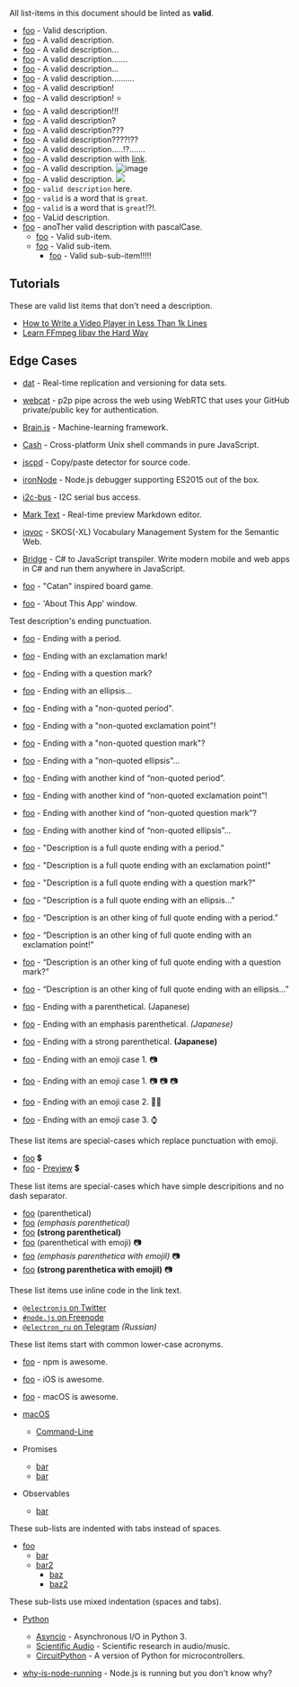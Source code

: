 All list-items in this document should be linted as **valid**.

- [foo](https://foo.com) - Valid description.
- [foo](https://foo.com) - A valid description.
- [foo](https://foo.com) - A valid description...
- [foo](https://foo.com) - A valid description.......
- [foo](https://foo.com) - A valid description…
- [foo](https://foo.com) - A valid description..….....
- [foo](https://foo.com) - A valid description!
- [foo](https://foo.com) - A valid description! ⭐
- [foo](https://foo.com) - A valid description!!!
- [foo](https://foo.com) - A valid description?
- [foo](https://foo.com) - A valid description???
- [foo](https://foo.com) - A valid description????!??
- [foo](https://foo.com) - A valid description..…!?…....
- [foo](https://foo.com) - A valid description with [link](https://bar.org).
- [foo](https://foo.com) - A valid description. ![image](image.png)
- [foo](https://foo.com) - A valid description. <img src="image.png">
- [foo](https://foo.com) - `valid description` here.
- [foo](https://foo.com) - `valid` is a word that is `great`.
- [foo](https://foo.com) - `valid` is a word that is `great`!?!.
- [foo](https://foo.com) - VaLid description.
- [foo](https://foo.com) - anoTher valid description with pascalCase.
  - [foo](https://foo.com) - Valid sub-item.
  - [foo](https://foo.com) - Valid sub-item.
    - [foo](https://foo.com) - Valid sub-sub-item!!!!!

## Tutorials

These are valid list items that don't need a description.

- [How to Write a Video Player in Less Than 1k Lines](https://dranger.com/ffmpeg)
- [Learn FFmpeg libav the Hard Way](https://github.com/leandromoreira/ffmpeg-libav-tutorial)

## Edge Cases

- [dat](https://dat-data.com) - Real-time replication and versioning for data sets.
- [webcat](https://github.com/mafintosh/webcat) - p2p pipe across the web using WebRTC that uses your GitHub private/public key for authentication.
- [Brain.js](https://github.com/BrainJS/brain.js) - Machine-learning framework.
- [Cash](https://github.com/dthree/cash) - Cross-platform Unix shell commands in pure JavaScript.
- [jscpd](https://github.com/kucherenko/jscpd) - Copy/paste detector for source code.
- [ironNode](https://github.com/s-a/iron-node) - Node.js debugger supporting ES2015 out of the box.
- [i2c-bus](https://github.com/fivdi/i2c-bus) - I2C serial bus access.
- [Mark Text](https://github.com/marktext/marktext) - Real-time preview Markdown editor.
- [iqvoc](https://github.com/innoq/iqvoc) - SKOS(-XL) Vocabulary Management System for the Semantic Web.
- [Bridge](https://github.com/bridgedotnet/Bridge) - C# to JavaScript transpiler. Write modern mobile and web apps in C# and run them anywhere in JavaScript.

- [foo](https://foo.com) - "Catan" inspired board game.
- [foo](https://foo.com) - 'About This App' window.

Test description's ending punctuation.
- [foo](https://foo.com) - Ending with a period.
- [foo](https://foo.com) - Ending with an exclamation mark!
- [foo](https://foo.com) - Ending with a question mark?
- [foo](https://foo.com) - Ending with an ellipsis…

- [foo](https://foo.com) - Ending with a "non-quoted period".
- [foo](https://foo.com) - Ending with a "non-quoted exclamation point"!
- [foo](https://foo.com) - Ending with a "non-quoted question mark"?
- [foo](https://foo.com) - Ending with a "non-quoted ellipsis"…
- [foo](https://foo.com) - Ending with another kind of “non-quoted period”.
- [foo](https://foo.com) - Ending with another kind of “non-quoted exclamation point”!
- [foo](https://foo.com) - Ending with another kind of “non-quoted question mark”?
- [foo](https://foo.com) - Ending with another kind of “non-quoted ellipsis”…

- [foo](https://foo.com) - "Description is a full quote ending with a period."
- [foo](https://foo.com) - "Description is a full quote ending with an exclamation point!"
- [foo](https://foo.com) - "Description is a full quote ending with a question mark?"
- [foo](https://foo.com) - "Description is a full quote ending with an ellipsis…"
- [foo](https://foo.com) - “Description is an other king of full quote ending with a period.”
- [foo](https://foo.com) - “Description is an other king of full quote ending with an exclamation point!”
- [foo](https://foo.com) - “Description is an other king of full quote ending with a question mark?”
- [foo](https://foo.com) - “Description is an other king of full quote ending with an ellipsis…”

- [foo](https://foo.com) - Ending with a parenthetical. (Japanese)
- [foo](https://foo.com) - Ending with an emphasis parenthetical. *(Japanese)*
- [foo](https://foo.com) - Ending with a strong parenthetical. **(Japanese)**

- [foo](https://foo.com) - Ending with an emoji case 1. 📷
- [foo](https://foo.com) - Ending with an emoji case 1. 📷 📷 📷
- [foo](https://foo.com) - Ending with an emoji case 2. 👩🏿
- [foo](https://foo.com) - Ending with an emoji case 3. ⌚

These list items are special-cases which replace punctuation with emoji.
- [foo](https://foo.com) 💲
- [foo](https://foo.com) - [Preview](https://read.amazon.com/kp/embed?asin=B01G7TTKSK&asin=B01G7TTKSK&preview=newtab&linkCode=kpe&ref_=cm_sw_r_kb_dp_DLhOxb0XZ3MEC) 💲

These list items are special-cases which have simple descripitions and no dash separator.
- [foo](https://foo.com) (parenthetical)
- [foo](https://foo.com) *(emphasis parenthetical)*
- [foo](https://foo.com) **(strong parenthetical)**
- [foo](https://foo.com) (parenthetical with emoji) 📷
- [foo](https://foo.com) *(emphasis parenthetica with emojil)* 📷
- [foo](https://foo.com) **(strong parenthetica with emojil)** 📷

These list items use inline code in the link text.
- [`@electronjs` on Twitter](https://twitter.com/electronjs)
- [`#node.js` on Freenode](https://webchat.freenode.net/?channels=node.js)
- [`@electron_ru` on Telegram](https://telegram.me/electron_ru) *(Russian)*

These list items start with common lower-case acronyms.
- [foo](https://foo.com) - npm is awesome.
- [foo](https://foo.com) - iOS is awesome.
- [foo](https://foo.com) - macOS is awesome.

- [macOS](https://github.com/iCHAIT/awesome-macOS#readme)
  - [Command-Line](https://github.com/herrbischoff/awesome-macos-command-line#readme)

- Promises
	- [bar](https://bar.com)
	- [bar](https://bar.com)
- Observables
	- [bar](https://bar.com)

These sub-lists are indented with tabs instead of spaces.
- [foo](https://foo.com)
	- [bar](https://bar.com)
	- [bar2](https://bar2.com)
		- [baz](https://baz.com)
		- [baz2](https://baz2.com)

These sub-lists use mixed indentation (spaces and tabs).
- [Python](https://github.com/vinta/awesome-python#readme)
	- [Asyncio](https://github.com/timofurrer/awesome-asyncio#readme) - Asynchronous I/O in Python 3.
	- [Scientific Audio](https://github.com/faroit/awesome-python-scientific-audio#readme) - Scientific research in audio/music.
  - [CircuitPython](https://github.com/adafruit/awesome-circuitpython#readme) - A version of Python for microcontrollers.


- [why-is-node-running](https://github.com/mafintosh/why-is-node-running) - Node.js is running but you don't know why?

<!--
TODO: these list-items should possibly lint as valid, but they currently don't.

- ![v3](img/vapor-3.png) [API Error Middleware](https://github.com/skelpo/APIErrorMiddleware) – Vapor middleware for converting thrown errors to JSON responses.
- ![v2](img/vapor-2.png) ![v3](img/vapor-3.png) [Bugsnag](https://github.com/nodes-vapor/bugsnag) – Report errors with Bugsnag.
-->
